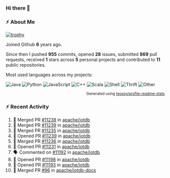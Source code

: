 ### Hi there 👋

### :zap: About Me

[![trophy](https://github-profile-trophy.vercel.app/?username=HTHou&theme=onedark)](https://github.com/ryo-ma/github-profile-trophy)
   
Joined Github **6** years ago.

Since then I pushed **955** commits, opened **28** issues, submitted **869** pull requests, received **1** stars across **5** personal projects and contributed to **11** public repositories.

Most used languages across my projects:

![Java](https://img.shields.io/static/v1?style=flat-square&label=%E2%A0%80&color=555&labelColor=%23b07219&message=Java%EF%B8%B195.4%25)
![Python](https://img.shields.io/static/v1?style=flat-square&label=%E2%A0%80&color=555&labelColor=%233572A5&message=Python%EF%B8%B11.2%25)
![JavaScript](https://img.shields.io/static/v1?style=flat-square&label=%E2%A0%80&color=555&labelColor=%23f1e05a&message=JavaScript%EF%B8%B10.7%25)
![C++](https://img.shields.io/static/v1?style=flat-square&label=%E2%A0%80&color=555&labelColor=%23f34b7d&message=C%2B%2B%EF%B8%B10.5%25)
![Scala](https://img.shields.io/static/v1?style=flat-square&label=%E2%A0%80&color=555&labelColor=%23c22d40&message=Scala%EF%B8%B10.4%25)
![Shell](https://img.shields.io/static/v1?style=flat-square&label=%E2%A0%80&color=555&labelColor=%2389e051&message=Shell%EF%B8%B10.3%25)
![Thrift](https://img.shields.io/static/v1?style=flat-square&label=%E2%A0%80&color=555&labelColor=%23D12127&message=Thrift%EF%B8%B10.3%25)
![Other](https://img.shields.io/static/v1?style=flat-square&label=%E2%A0%80&color=555&labelColor=%23ededed&message=Other%EF%B8%B10.8%25)

<p align="right"><sub>Generated using <a href="https://github.com/marketplace/actions/profile-readme-stats">teoxoy/profile-readme-stats</a></sub></p>


<!--![](https://github.com/HTHou/HTHou/blob/output/github-contribution-grid-snake.svg)-->

<!--![Haonan Hou's github stats](https://github-readme-stats.vercel.app/api?username=HTHou&count_private=true&show_icons=true&theme=onedark)-->

<!--![Haonan Hou's wakatime stats](https://github-readme-stats.vercel.app/api/wakatime?username=HTHou&layout=compact&theme=onedark)-->

<!--![Top Langs](https://github-readme-stats.vercel.app/api/top-langs/?username=HTHou&theme=onedark&layout=compact)-->

### :zap: Recent Activity
<!--START_SECTION:activity-->
1. 🎉 Merged PR [#11238](https://github.com/apache/iotdb/pull/11238) in [apache/iotdb](https://github.com/apache/iotdb)
2. 🎉 Merged PR [#11239](https://github.com/apache/iotdb/pull/11239) in [apache/iotdb](https://github.com/apache/iotdb)
3. 🎉 Merged PR [#11235](https://github.com/apache/iotdb/pull/11235) in [apache/iotdb](https://github.com/apache/iotdb)
4. 💪 Opened PR [#11239](https://github.com/apache/iotdb/pull/11239) in [apache/iotdb](https://github.com/apache/iotdb)
5. 🎉 Merged PR [#11236](https://github.com/apache/iotdb/pull/11236) in [apache/iotdb](https://github.com/apache/iotdb)
6. 💪 Opened PR [#11231](https://github.com/apache/iotdb/pull/11231) in [apache/iotdb](https://github.com/apache/iotdb)
7. 🗣 Commented on [#11192](https://github.com/apache/iotdb/issues/11192#issuecomment-1732768562) in [apache/iotdb](https://github.com/apache/iotdb)
8. 💪 Opened PR [#11198](https://github.com/apache/iotdb/pull/11198) in [apache/iotdb](https://github.com/apache/iotdb)
9. 💪 Opened PR [#11193](https://github.com/apache/iotdb/pull/11193) in [apache/iotdb](https://github.com/apache/iotdb)
10. 🎉 Merged PR [#96](https://github.com/apache/iotdb-docs/pull/96) in [apache/iotdb-docs](https://github.com/apache/iotdb-docs)
<!--END_SECTION:activity-->

<!--
**HTHou/HTHou** is a ✨ _special_ ✨ repository because its `README.md` (this file) appears on your GitHub profile.

Here are some ideas to get you started:

- 🔭 I’m currently working on ...
- 🌱 I’m currently learning ...
- 👯 I’m looking to collaborate on ...
- 🤔 I’m looking for help with ...
- 💬 Ask me about ...
- 📫 How to reach me: ...
- 😄 Pronouns: ...
- ⚡ Fun fact: ...
-->
